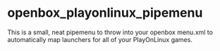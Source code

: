 openbox_playonlinux_pipemenu
============================

This is a small, neat pipemenu to throw into your openbox menu.xml to automatically map launchers for all of your PlayOnLinux games.
